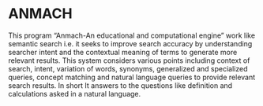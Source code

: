 # ANMACH
This program “Anmach-An educational and computational engine” work like semantic search i.e. it seeks to improve  search accuracy by understanding searcher intent and the contextual meaning of terms to generate more relevant results.  This system considers various points including context of search, intent, variation of words, synonyms, generalized and  specialized queries, concept matching and natural language queries to provide relevant search results. In short It answers to the questions like definition and calculations asked in a natural language.

